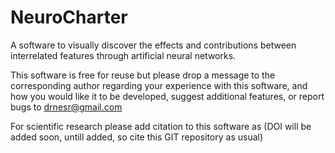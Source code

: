 # NeuroCharter
A software to visually discover the effects and contributions between interrelated features through artificial neural networks.

This software is free for reuse but please drop a message to the corresponding author regarding your experience with this software, and how you would like it to be developed, suggest additional features, or report bugs to drnesr@gmail.com

For scientific research please add citation to this software as (DOI will be added soon, untill added, so cite this GIT repository as usual)
